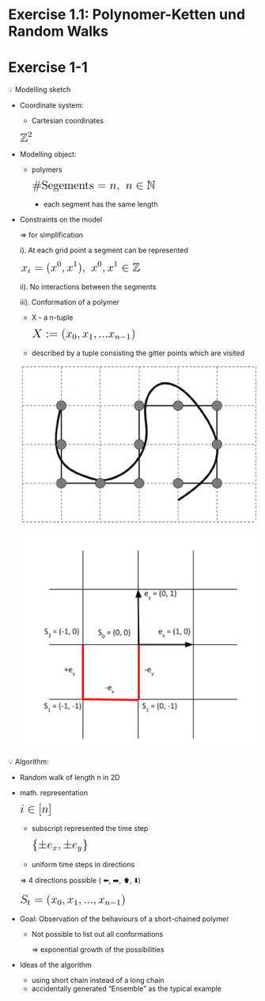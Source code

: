 # Exercise 1.1: Polynomer-Ketten und Random Walks

# Exercise 1-1

<aside>
💡 Modelling sketch

- Coordinate system:
    - Cartesian coordinates

    ![equation (1).png](Markdown/Z2.png)

- Modelling object:
    - polymers

        ![equation (2).png](Markdown/equation_1.png)

        - each segment has the same length
- Constraints on the model

    ⇒ for simplification

    i). At each grid point a segment can be represented

    ![equation (3).png](Markdown/equation_2.png)

    ii). No interactions between the segments

    iii). Conformation of a polymer

    - X - a n-tuple

        ![equation (4).png](Markdown/equation_3.png)

    - described by a tuple consisting the gitter points which are visited

    ![Untitled](Markdown/RandomWalkDNA.png)

    ![Untitled](Markdown/RandomWalk2D.png)

</aside>

<aside>
💡 Algorithm:

- Random walk of length n in 2D
- math. representation

    ![equation (5).png](Markdown/equation_4.png)

    - subscript represented the time step

        ![equation (6).png](Markdown/equation_5.png)

    - uniform time steps in directions

    ⇒  4 directions possible ( ⬅️, ➡️, ⬆️, ⬇️)

    ![equation (7).png](Markdown/equation_6.png)


- Goal: Observation of the behaviours of a short-chained polymer
    - Not possible to list out all conformations

        ⇒ exponential growth of the possibilities

- Ideas of the algorithm
    - using short chain instead of a long chain
    - accidentally generated “Ensemble” as the typical example
</aside>
